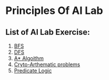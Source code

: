 # Principles Of AI Lab

## List of AI Lab Exercise:

1. [BFS](https://github.com/Esai-Keshav/principles-of-ai-lab/blob/main/Programs/BFS(breath).py)
2. [DFS](https://github.com/Esai-Keshav/principles-of-ai-lab/blob/main/Programs/DFS(depth).py)
3. [A* Algoithm](https://github.com/Esai-Keshav/principles-of-ai-lab/blob/main/Programs/A_star.py)
4. [Cryto-Arthematic problems](https://github.com/Esai-Keshav/principles-of-ai-lab/blob/main/Programs/cryto_arthrmatic.py)
5. [Predicate Logic](https://github.com/Esai-Keshav/principles-of-ai-lab/blob/main/Programs/predicate-logic.py)
  

